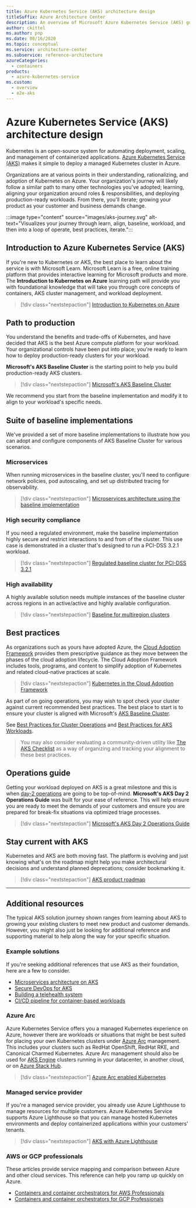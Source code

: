 ```yaml
---
title: Azure Kubernetes Service (AKS) architecture design
titleSuffix: Azure Architecture Center
description: An overview of Microsoft Azure Kubernetes Service (AKS) guidance offerings ranging from "just starting out", to production, and through sustained operations.
author: ckittel
ms.author: pnp
ms.date: 08/16/2020
ms.topic: conceptual
ms.service: architecture-center
ms.subservice: reference-architecture
azureCategories:
  - containers
products:
  - azure-kubernetes-service
ms.custom:
  - overview
  - e2e-aks
---
```


# Azure Kubernetes Service (AKS) architecture design

Kubernetes is an open-source system for automating deployment, scaling, and management of containerized applications. [Azure Kubernetes Service (AKS)](/azure/aks/) makes it simple to deploy a managed Kubernetes cluster in Azure.

Organizations are at various points in their understanding, rationalizing, and adoption of Kubernetes on Azure. Your organization's journey will likely follow a similar path to many other technologies you've adopted; learning, aligning your organization around roles & responsibilities, and deploying production-ready workloads. From there, you'll iterate; growing your product as your customer and business demands change.

:::image type="content" source="images/aks-journey.svg" alt-text="Visualizes your journey through learn, align, baseline, workload, and then into a loop of operate, best practices, iterate.":::

## Introduction to Azure Kubernetes Service (AKS)

If you're new to Kubernetes or AKS, the best place to learn about the service is with Microsoft Learn. Microsoft Learn is a free, online training platform that provides interactive learning for Microsoft products and more. The **Introduction to Kubernetes on Azure** learning path will provide you with foundational knowledge that will take you through core concepts of containers, AKS cluster management, and workload deployment.

> [!div class="nextstepaction"]
> [Introduction to Kubernetes on Azure](/learn/paths/intro-to-kubernetes-on-azure/)

## Path to production

You understand the benefits and trade-offs of Kubernetes, and have decided that AKS is the best Azure compute platform for your workload. Your organizational controls have been put into place; you're ready to learn how to deploy production-ready clusters for your workload.

**Microsoft's AKS Baseline Cluster** is the starting point to help you build production-ready AKS clusters. 

> [!div class="nextstepaction"]
> [Microsoft's AKS Baseline Cluster](../../reference-architectures/containers/aks/secure-baseline-aks.yml)

We recommend you start from the baseline implementation and modify it to align to your workload's specific needs.

## Suite of baseline implementations 

We've provided a set of more baseline implementations to illustrate how you can adopt and configure components of AKS Baseline Cluster for various scenarios. 

### Microservices

When running microservices in the baseline cluster, you'll need to configure network policies, pod autoscaling, and set up distributed tracing for observability.

> [!div class="nextstepaction"]
> [Microservices architecture using the baseline implementation](/azure/architecture/reference-architectures/containers/aks-microservices/aks-microservices-advanced)

### High security compliance

If you need a regulated environment, make the baseline implementation highly secure and restrict interactions to and from of the cluster. This use case is demonstrated in a cluster that's designed to run a PCI-DSS 3.2.1 workload.

> [!div class="nextstepaction"]
> [Regulated baseline cluster for PCI-DSS 3.2.1](/azure/architecture/reference-architectures/containers/aks-pci/aks-pci-intro)

### High availability

A highly available solution needs multiple instances of the baseline cluster across regions in an active/active and highly available configuration.

> [!div class="nextstepaction"]
> [Baseline for multiregion clusters](/azure/architecture/reference-architectures/containers/aks-multi-region/aks-multi-cluster)

## Best practices

As organizations such as yours have adopted Azure, the [Cloud Adoption Framework](/azure/cloud-adoption-framework/get-started/) provides them prescriptive guidance as they move between the phases of the cloud adoption lifecycle. The Cloud Adoption Framework includes tools, programs, and content to simplify adoption of Kubernetes and related cloud-native practices at scale.

> [!div class="nextstepaction"]
> [Kubernetes in the Cloud Adoption Framework](/azure/cloud-adoption-framework/innovate/kubernetes/)

As part of on going operations, you may wish to spot check your cluster against current recommended best practices. The best place to start is to ensure your cluster is aligned with Microsoft's [AKS Baseline Cluster](../../reference-architectures/containers/aks/secure-baseline-aks.yml).

See [Best Practices for Cluster Operations](/azure/aks/best-practices) and [Best Practices for AKS Workloads](/azure/aks/best-practices#developer-best-practices).

> You may also consider evaluating a community-driven utility like [The AKS Checklist](https://www.the-aks-checklist.com) as a way of organizing and tracking your alignment to these best practices.

## Operations guide

Getting your workload deployed on AKS is a great milestone and this is when [day-2 operations](https://dzone.com/articles/defining-day-2-operations) are going to be top-of-mind. **Microsoft's AKS Day 2 Operations Guide** was built for your ease of reference. This will help ensure you are ready to meet the demands of your customers and ensure you are prepared for break-fix situations via optimized triage processes.

> [!div class="nextstepaction"]
> [Microsoft's AKS Day 2 Operations Guide](../../operator-guides/aks/aks-triage-practices.md)

## Stay current with AKS

Kubernetes and AKS are both moving fast. The platform is evolving and just knowing what's on the roadmap might help you make architectural decisions and understand planned deprecations; consider bookmarking it.

> [!div class="nextstepaction"]
> [AKS product roadmap](https://aka.ms/aks/roadmap)

---



## Additional resources

The typical AKS solution journey shown ranges from learning about AKS to growing your existing clusters to meet new product and customer demands. However, you might also just be looking for additional reference and supporting material to help along the way for your specific situation.

### Example solutions

If you're seeking additional references that use AKS as their foundation, here are a few to consider.

* [Microservices architecture on AKS](../../reference-architectures/containers/aks-microservices/aks-microservices.yml)
* [Secure DevOps for AKS](../../solution-ideas/articles/secure-devops-for-kubernetes.yml)
* [Building a telehealth system](../../example-scenario/apps/telehealth-system.yml)
* [CI/CD pipeline for container-based workloads](../../example-scenario/apps/devops-with-aks.yml)

### Azure Arc

Azure Kubernetes Service offers you a managed Kubernetes experience on Azure, however there are workloads or situations that might be best suited for placing your own Kubernetes clusters under [Azure Arc](/azure/azure-arc/) management. This includes your clusters such as RedHat OpenShift, RedHat RKE, and Canonical Charmed Kubernetes. Azure Arc management should also be used for [AKS Engine](https://github.com/Azure/aks-engine) clusters running in your datacenter, in another cloud, or on [Azure Stack Hub](/azure-stack/user/azure-stack-kubernetes-aks-engine-overview).

> [!div class="nextstepaction"]
> [Azure Arc enabled Kubernetes](/Azure/azure-arc/kubernetes/overview)

### Managed service provider

If you're a managed service provider, you already use Azure Lighthouse to manage resources for multiple customers. Azure Kubernetes Service supports Azure Lighthouse so that you can manage hosted Kubernetes environments and deploy containerized applications within your customers' tenants.

> [!div class="nextstepaction"]
> [AKS with Azure Lighthouse](/azure/lighthouse/overview)

### AWS or GCP professionals

These articles provide service mapping and comparison between Azure and other cloud services. This reference can help you ramp up quickly on Azure.

* [Containers and container orchestrators for AWS Professionals](../../aws-professional/compute.md#containers-and-container-orchestrators)
* [Containers and container orchestrators for GCP Professionals](../../gcp-professional/services.md#containers-and-container-orchestrators)
